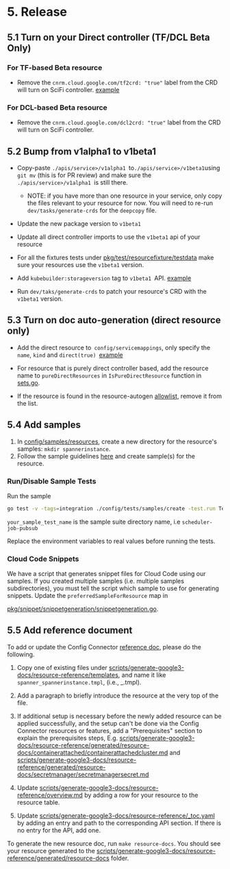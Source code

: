 # 5. Release

## 5.1 Turn on your Direct controller (TF/DCL Beta Only)

### For TF-based Beta resource

* Remove the `cnrm.cloud.google.com/tf2crd: "true"` label from the CRD will turn on SciFi controller. [example](https://github.com/GoogleCloudPlatform/k8s-config-connector/blob/196a4b9a28b59b17936a443d5b36bb65f3c42fd9/apis/apikeys/v1alpha1/apikey_type.go#L44)

### For DCL-based Beta resource

* Remove the `cnrm.cloud.google.com/dcl2crd: "true"` label from the CRD will turn on SciFi controller.

## 5.2 Bump from v1alpha1 to v1beta1

* Copy-paste `./apis/service>/v1alpha1 `to` ./apis/service>/v1beta1 `using `git mv` (this is for PR review) and make sure the `./apis/service>/v1alpha1 `is still there.
  * NOTE: if you have more than one resource in your service, only copy the files relevant to your resource for now. You will need to re-run `dev/tasks/generate-crds` for the `deepcopy` file. 

* Update the new package version to `v1beta1`

* Update all direct controller imports to use  the `v1beta1` api of your resource

* For all the fixtures tests under [pkg/test/resourcefixture/testdata](pkg/test/resourcefixture/testdata) make sure your resources use the `v1beta1` version.

* Add `kubebuilder:storageversion` tag to `v1beta1 `API. [example](https://github.com/GoogleCloudPlatform/k8s-config-connector/blob/1b19153411653329177f4ba0991c982f36970707/apis/cloudbuild/v1beta1/workerpool_types.go#L155)

* Run `dev/taks/generate-crds` to patch your resource's CRD with the `v1beta1` version.

## 5.3 Turn on doc auto-generation (direct resource only)

* Add the direct resource to` config/servicemappings`, only specify the `name`, `kind` and <code>direct(true) </code>[example](https://github.com/GoogleCloudPlatform/k8s-config-connector/pull/2182/files#diff-e463d47dab0190c35c12d64604451db84e0e7b6316ce33524a2a4eb29e0f2e47)

* For resource that is purely direct controller based, add the resource name to `pureDirectResources` in `IsPureDirectResource` function in [sets.go](https://github.com/GoogleCloudPlatform/k8s-config-connector/blob/master/pkg/test/resourcefixture/sets.go).

* If the resource is found in the resource-autogen [allowlist](https://github.com/GoogleCloudPlatform/k8s-config-connector/blob/6e9579347aadd08c07cfb0f1bd1747c4c9f4b197/scripts/resource-autogen/allowlist/allowlist.go#L31), remove it from the list.

## 5.4 Add samples 

1.  In [config/samples/resources](config/samples/resources), create a new
    directory for the resource's samples: `mkdir spannerinstance`.
1.  Follow the sample guidelines [here](./../../../README.Samples.md) and create sample(s) for the resource.

### Run/Disable Sample Tests

Run the sample

```bash
go test -v -tags=integration ./config/tests/samples/create -test.run TestAll -run-tests <your_sample_test_name>
```

`your_sample_test_name` is the sample suite directory name, i.e `scheduler-job-pubsub`

Replace the environment variables to real values before running the tests.

### Cloud Code Snippets

We have a script that generates snippet files for Cloud Code using our samples.
If you created multiple samples (i.e. multiple samples subdirectories), you must
tell the script which sample to use for generating snippets. Update the
`preferredSampleForResource` map in

[pkg/snippet/snippetgeneration/snippetgeneration.go](./../../../pkg/snippet/snippetgeneration/snippetgeneration.go).


## 5.5 Add reference document 

To add or update the Config Connector 
[reference doc](https://cloud.google.com/config-connector/docs/reference/overview), please do the following.

1.  Copy one of existing files under
    [scripts/generate-google3-docs/resource-reference/templates](./../../../scripts/generate-google3-docs/resource-reference/templates),
    and name it like `spanner_spannerinstance.tmpl`, (i.e.,
    <service>_<kind>.tmpl).
1.  Add a paragraph to briefly introduce the resource at the very top of the file.
1.  If additional setup is necessary before the newly added resource can be applied successfully, 
    and the setup can't be done via the Config Connector resources or features, add a "Prerequisites" section to explain
    the prerequisites steps,
    E.g. [scripts/generate-google3-docs/resource-reference/generated/resource-docs/containerattached/containerattachedcluster.md](./../../../scripts/generate-google3-docs/resource-reference/generated/resource-docs/containerattached/containerattachedcluster.md)
    and
    [scripts/generate-google3-docs/resource-reference/generated/resource-docs/secretmanager/secretmanagersecret.md](./../../../scripts/generate-google3-docs/resource-reference/generated/resource-docs/secretmanager/secretmanagersecret.md)
1.  Update
    [scripts/generate-google3-docs/resource-reference/overview.md](./../../../scripts/generate-google3-docs/resource-reference/overview.md)
    by adding a row for your resource to the resource table.
    
1.  Update
    [scripts/generate-google3-docs/resource-reference/_toc.yaml](./../../../scripts/generate-google3-docs/resource-reference/_toc.yaml)
    by adding an entry and path to the corresponding API section. If there is no
    entry for the API, add one.

To generate the new resource doc, run `make resource-docs`. You should see your
resource generated to the
[scripts/generate-google3-docs/resource-reference/generated/resource-docs](./../../../scripts/generate-google3-docs/resource-reference/generated/resource-docs)
folder.
